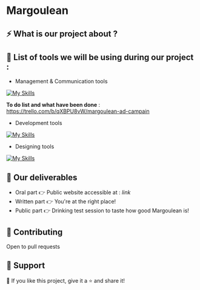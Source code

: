 # Margoulean



## ⚡ What is our project about ?

## 🧰 List of tools we will be using during our project :

* Management & Communication tools

[![My Skills](https://skillicons.dev/icons?i=discord,github&perline=2)](https://skillicons.dev)

**To do list and what have been done** : https://trello.com/b/qXBPU8vW/margoulean-ad-campain

* Development tools

[![My Skills](https://skillicons.dev/icons?i=angular,vscode,html,css&perline=4)](https://skillicons.dev)

* Designing tools

[![My Skills](https://skillicons.dev/icons?i=blender&perline=1)](https://skillicons.dev)

## 🚚 Our deliverables
* Oral part 👉 Public website accessible at : *link*
* Written part 👉 You're at the right place!
* Public part 👉 Drinking test session to taste how good Margoulean is!

## 🤗 Contributing

Open to pull requests 

## 🤩 Support

💜 If you like this project, give it a ⭐ and share it!
